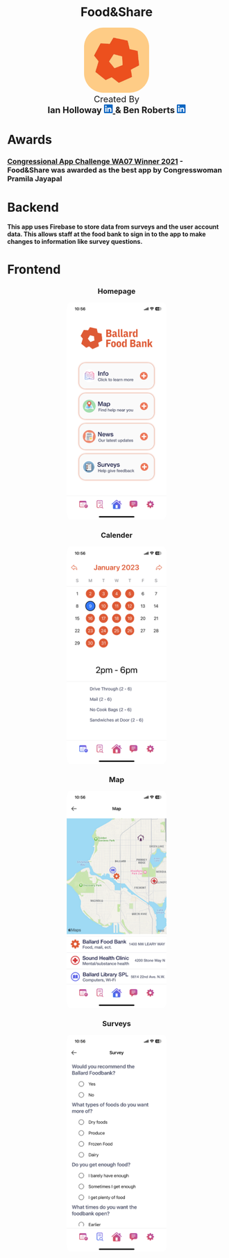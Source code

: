 <h1 align="center">Food&Share</h1>
<div align="center">
  <img 
    src="images/BFBLogo.webp"
    width=150
    style="border-radius: 30%"
  >
</div>
<div align="center" style="font-size: 20px">
Created By
<div>

<div>
  <strong style="font-size: 20px">Ian Holloway</strong>
    <a href="https://www.linkedin.com/in/ianmholloway/" target="_blank">
      <img src="images/linkedin.png" width=20>
    </a>
  <strong style="font-size: 20px">& Ben Roberts<strong>
    <a href="https://www.linkedin.com/in/benjaminradclyfferoberts/" target="_blank">
      <img src="images/linkedin.png" width=20>
    </a>
</div>

<div align="left" style="font-size: 14px">

# Awards

<h3><a href="https://www.congressionalappchallenge.us/21-WA07/" target="_blank">Congressional App Challenge WA07 Winner 2021</a> - Food&Share was awarded as the best app by Congresswoman Pramila Jayapal <h3>

# Backend

<p>This app uses Firebase to store data from surveys and the user account data. This allows staff at the food bank to sign in to the app to make changes to information like survey questions.</p>

# Frontend

<div align="center">
<h3>Homepage</h3>
<img
  src="images/homepage.png"
  height=500
  style="border-radius: 3%"
>
</div>

<div align="center">
<h3>Calender</h3>
<img
  src="images/calendar.png"
  height=500
  style="border-radius: 3%"
>
</div>

<div align="center">
<h3>Map</h3>
<img
  src="images/map.png"
  height=500
  style="border-radius: 3%"
>
</div>

<div align="center">
<h3>Surveys</h3>
<img
  src="images/survey.png"
  height=500
  style="border-radius: 3%"
>
</div>

</div>
